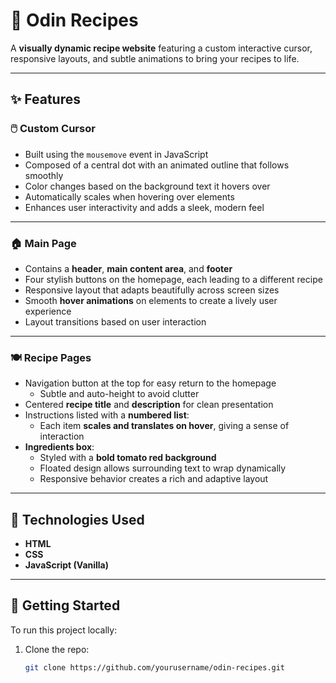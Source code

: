 # 🍅 Odin Recipes

A **visually dynamic recipe website** featuring a custom interactive cursor, responsive layouts, and subtle animations to bring your recipes to life.

---

## ✨ Features

### 🖱️ Custom Cursor

- Built using the `mousemove` event in JavaScript
- Composed of a central dot with an animated outline that follows smoothly
- Color changes based on the background text it hovers over
- Automatically scales when hovering over elements
- Enhances user interactivity and adds a sleek, modern feel

---

### 🏠 Main Page

- Contains a **header**, **main content area**, and **footer**
- Four stylish buttons on the homepage, each leading to a different recipe
- Responsive layout that adapts beautifully across screen sizes
- Smooth **hover animations** on elements to create a lively user experience
- Layout transitions based on user interaction

---

### 🍽️ Recipe Pages

- Navigation button at the top for easy return to the homepage
  - Subtle and auto-height to avoid clutter
- Centered **recipe title** and **description** for clean presentation
- Instructions listed with a **numbered list**:
  - Each item **scales and translates on hover**, giving a sense of interaction
- **Ingredients box**:
  - Styled with a **bold tomato red background**
  - Floated design allows surrounding text to wrap dynamically
  - Responsive behavior creates a rich and adaptive layout

---

## 🧪 Technologies Used

- **HTML**
- **CSS**
- **JavaScript (Vanilla)**

---

## 🚀 Getting Started

To run this project locally:

1. Clone the repo:
   ```bash
   git clone https://github.com/yourusername/odin-recipes.git
